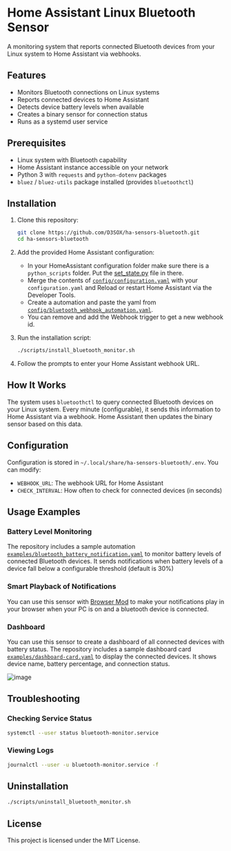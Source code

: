 # Home Assistant Linux Bluetooth Sensor

A monitoring system that reports connected Bluetooth devices from your Linux system to Home Assistant via webhooks.

## Features

- Monitors Bluetooth connections on Linux systems
- Reports connected devices to Home Assistant
- Detects device battery levels when available
- Creates a binary sensor for connection status
- Runs as a systemd user service

## Prerequisites

- Linux system with Bluetooth capability
- Home Assistant instance accessible on your network
- Python 3 with `requests` and `python-dotenv` packages
- `bluez` / `bluez-utils` package installed (provides `bluetoothctl`)

## Installation

1. Clone this repository:
   ```bash
   git clone https://github.com/D3SOX/ha-sensors-bluetooth.git
   cd ha-sensors-bluetooth
   ```

2. Add the provided Home Assistant configuration:
   - In your HomeAssistant configuration folder make sure there is a `python_scripts` folder. Put the [set_state.py](https://github.com/rodpayne/home-assistant/blob/main/.homeassistant/python_scripts/set_state.py) file in there.
   - Merge the contents of [`config/configuration.yaml`](./config/configuration.yaml) with your `configuration.yaml` and Reload or restart Home Assistant via the Developer Tools.
   - Create a automation and paste the yaml from [`config/bluetooth_webhook_automation.yaml`](./config/bluetooth_webhook_automation.yaml). 
   - You can remove and add the Webhook trigger to get a new webhook id.

3. Run the installation script:
   ```bash
   ./scripts/install_bluetooth_monitor.sh
   ```

4. Follow the prompts to enter your Home Assistant webhook URL.

## How It Works

The system uses `bluetoothctl` to query connected Bluetooth devices on your Linux system. Every minute (configurable), it sends this information to Home Assistant via a webhook. Home Assistant then updates the binary sensor based on this data.

## Configuration

Configuration is stored in `~/.local/share/ha-sensors-bluetooth/.env`. You can modify:

- `WEBHOOK_URL`: The webhook URL for Home Assistant
- `CHECK_INTERVAL`: How often to check for connected devices (in seconds)

## Usage Examples

### Battery Level Monitoring

The repository includes a sample automation [`examples/bluetooth_battery_notification.yaml`](./examples/bluetooth_battery_notification.yaml) to monitor battery levels of connected Bluetooth devices. It sends notifications when battery levels of a device fall below a configurable threshold (default is 30%)

### Smart Playback of Notifications

You can use this sensor with [Browser Mod](https://github.com/thomasloven/hass-browser_mod) to make your notifications play in your browser when your PC is on and a bluetooth device is connected.

### Dashboard

You can use this sensor to create a dashboard of all connected devices with battery status. The repository includes a sample dashboard card [`examples/dashboard-card.yaml`](./examples/dashboard-card.yaml) to display the connected devices. It shows device name, battery percentage, and connection status.

![image](https://github.com/user-attachments/assets/5c4d8201-37f5-4c5e-aaf3-262d6c12fc21)

## Troubleshooting

### Checking Service Status
```bash
systemctl --user status bluetooth-monitor.service
```

### Viewing Logs
```bash
journalctl --user -u bluetooth-monitor.service -f
```

## Uninstallation

```bash
./scripts/uninstall_bluetooth_monitor.sh
```

## License

This project is licensed under the MIT License.
